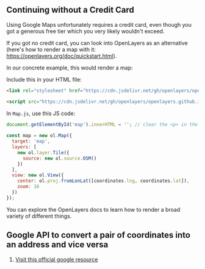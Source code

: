 ## Continuing without a Credit Card
Using Google Maps unfortunately requires a credit card, even though you got a generous free tier which you very likely wouldn't exceed.

If you got no credit card, you can look into OpenLayers as an alternative (here's how to render a map with it: https://openlayers.org/doc/quickstart.html).

In our concrete example, this would render a map:

Include this in your HTML file:

```html
<link rel="stylesheet" href="https://cdn.jsdelivr.net/gh/openlayers/openlayers.github.io@master/en/v6.1.1/css/ol.css" type="text/css">

<script src="https://cdn.jsdelivr.net/gh/openlayers/openlayers.github.io@master/en/v6.1.1/build/ol.js"></script>
```

In `Map.js`, use this JS code:

```javascript
document.getElementById('map').innerHTML = ''; // clear the <p> in the <div id="map">
 
const map = new ol.Map({
  target: 'map',
  layers: [
    new ol.layer.Tile({
      source: new ol.source.OSM()
    })
  ],
  view: new ol.View({
    center: ol.proj.fromLonLat([coordinates.lng, coordinates.lat]),
    zoom: 16
  })
});
```
You can explore the OpenLayers docs to learn how to render a broad variety of different things.


## Google API to convert a pair of coordinates into an address and vice versa
1. [Visit this official google resource](https://developers.google.com/maps/documentation/geocoding/overview)